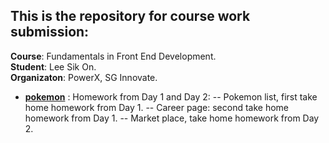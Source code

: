 ## This is the repository for course work submission:
**Course**: Fundamentals in Front End Development.
<br>**Student**: Lee Sik On.
<br>**Organizaton**: PowerX, SG Innovate.

- [**pokemon**](pokemon/README.md) : Homework from Day 1 and Day 2:
-- Pokemon list, first take home homework from Day 1.
-- Career page: second take home homework from Day 1.
-- Market place, take home homework from Day 2.